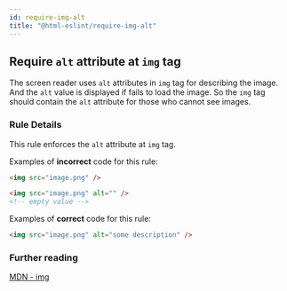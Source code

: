 ```yaml
---
id: require-img-alt
title: "@html-eslint/require-img-alt"
---
```


## Require `alt` attribute at `img` tag

The screen reader uses `alt` attributes in `img` tag for describing the image.
And the `alt` value is displayed if fails to load the image.
So the `img` tag should contain the `alt` attribute for those who cannot see images.

### Rule Details

This rule enforces the `alt` attribute at `img` tag.

Examples of **incorrect** code for this rule:

```html
<img src="image.png" />

<img src="image.png" alt="" />
<!-- empty value -->
```

Examples of **correct** code for this rule:

```html
<img src="image.png" alt="some description" />
```

### Further reading

[MDN - img](https://developer.mozilla.org/en-US/docs/Web/HTML/Element/img)
